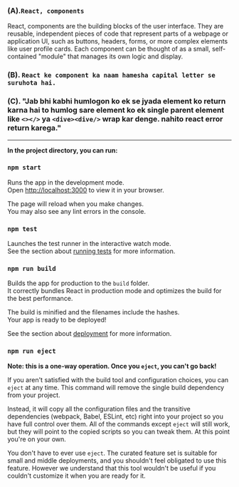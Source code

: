### (A).`React, components` 
React, components are the building blocks of the user interface. They are reusable, independent pieces of code that represent parts of a webpage or application UI, such as buttons, headers, forms, or more complex elements like user profile cards. Each component can be thought of as a small, self-contained "module" that manages its own logic and display.

### (B). `React ke component ka naam hamesha capital letter se suruhota hai.`

### (C). "Jab bhi kabhi humlogon ko ek se jyada element ko return karna hai to humlog sare element ko ek single parent element like `<></>` ya `<dive><dive/>` wrap kar denge. nahito react error return karega."

<hr>

**In the project directory, you can run:**

### `npm start`

Runs the app in the development mode.\
Open [http://localhost:3000](http://localhost:3000) to view it in your browser.

The page will reload when you make changes.\
You may also see any lint errors in the console.

### `npm test`

Launches the test runner in the interactive watch mode.\
See the section about [running tests](https://facebook.github.io/create-react-app/docs/running-tests) for more information.

### `npm run build`

Builds the app for production to the `build` folder.\
It correctly bundles React in production mode and optimizes the build for the best performance.

The build is minified and the filenames include the hashes.\
Your app is ready to be deployed!

See the section about [deployment](https://facebook.github.io/create-react-app/docs/deployment) for more information.

### `npm run eject`

**Note: this is a one-way operation. Once you `eject`, you can't go back!**

If you aren't satisfied with the build tool and configuration choices, you can `eject` at any time. This command will remove the single build dependency from your project.

Instead, it will copy all the configuration files and the transitive dependencies (webpack, Babel, ESLint, etc) right into your project so you have full control over them. All of the commands except `eject` will still work, but they will point to the copied scripts so you can tweak them. At this point you're on your own.

You don't have to ever use `eject`. The curated feature set is suitable for small and middle deployments, and you shouldn't feel obligated to use this feature. However we understand that this tool wouldn't be useful if you couldn't customize it when you are ready for it.
